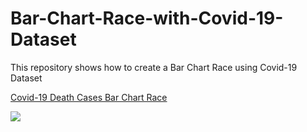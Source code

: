 # Bar-Chart-Race-with-Covid-19-Dataset
This repository shows how to create a Bar Chart Race using Covid-19 Dataset

[Covid-19 Death Cases Bar Chart Race](https://public.flourish.studio/visualisation/1642821/)


![](https://github.com/anujshah1003/Bar-Chart-Race-with-Covid-19-Dataset/blob/master/Covid-19_death.PNG)

